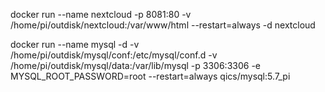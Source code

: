  docker run --name nextcloud -p 8081:80 -v  /home/pi/outdisk/nextcloud:/var/www/html --restart=always  -d nextcloud 


docker run --name mysql -d -v /home/pi/outdisk/mysql/conf:/etc/mysql/conf.d -v /home/pi/outdisk/mysql/data:/var/lib/mysql -p 3306:3306 -e MYSQL_ROOT_PASSWORD=root --restart=always  qics/mysql:5.7_pi 